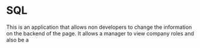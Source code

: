 # SQL
This is an application that allows non developers to change the information on the backend of the page.
It allows a manager to view company roles and also be a